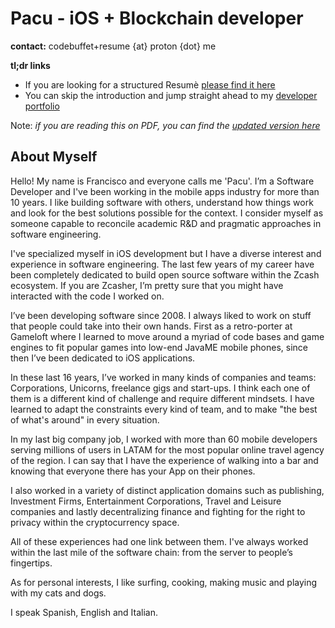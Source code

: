# Pacu - iOS + Blockchain developer

**contact:** codebuffet+resume {at} proton {dot} me

**tl;dr links**
- If you are looking for a structured Resumè [please find it here](./RESUME.md)
- You can skip the introduction and jump straight ahead to my [developer portfolio](./PORTFOLIO.md)

Note: *if you are reading this on PDF, you can find the [updated version here](https://github.com/pacu/developer-portfolio/)*

## About Myself

Hello! My name is Francisco and everyone calls me 'Pacu'. I’m a Software Developer and I've been working in the mobile apps industry for more than 10 years. I like building software with others,
understand how things work and look for the best solutions possible for the context. I consider
myself as someone capable to reconcile academic R&D and pragmatic approaches in software engineering.

I've specialized myself in iOS development but I have a diverse interest and experience in software engineering. The last few years of my career have been completely dedicated to build open source software within the Zcash ecosystem. If you are Zcasher, I’m pretty sure that you might have interacted with the code I worked on.

I’ve been developing software since 2008. I always liked to work on stuff that people could take into their own hands. First as a retro-porter at Gameloft where I learned to move around a myriad of code bases and game engines to fit popular games into low-end JavaME mobile phones, since then I’ve been dedicated to iOS applications. 

In these last 16 years, I’ve worked in many kinds of companies and teams: Corporations, Unicorns, freelance gigs and start-ups. I think each one of them is a different kind of challenge and require different mindsets. I have learned to adapt the constraints every kind of team, and to make "the best of what's around" in every situation. 

In my last big company job, I worked with more than 60 mobile developers serving millions of users in LATAM for the most popular online travel agency of the region. I can say that I have the experience of walking into a bar and knowing that everyone there has your App on their phones. 

I also worked in a variety of distinct application domains such as publishing, Investment Firms, Entertainment Corporations, Travel and Leisure companies and lastly decentralizing finance and fighting for the right to privacy within the cryptocurrency space. 

All of these experiences had one link between them. I've always worked within the last mile of the software chain: from the server to people’s fingertips. 

As for personal interests, I like surfing, cooking, making music and playing with my cats and dogs. 

I speak Spanish, English and Italian. 